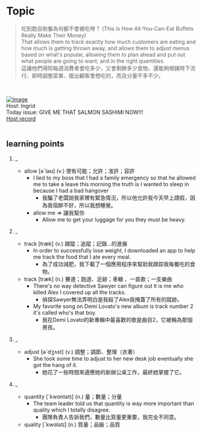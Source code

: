 # Topic

> 吃到飽自助餐為何都不會被吃垮？ (This is How All-You-Can-Eat Buffets Really Make Their Money) <br>
> That allows them to track exactly how much customers are eating and how much is getting thrown away, and allows them to adjust menus based on what's popular, allowing them to plan ahead and put out what people are going to want, and in the right quantities. <br>
> 這讓他們得知每週消費者會吃多少，又會剩餘多少食物，還能夠根據時下流行、即時調整菜單、擺出顧客會想吃的，而且分量不多不少。

 <br>

[![Image](https://cdn.voicetube.com/assets/thumbnails/KAha5roQXIA.jpg)](https://www.youtube.com/embed/KAha5roQXIA?rel=0&showinfo=0&cc_load_policy=0&controls=1&autoplay=1&iv_load_policy=3&playsinline=1&wmode=transparent&start=61&end=75&enablejsapi=1&origin=https://tw.voicetube.com&widgetid=1)<br>
Host: Ingrid
<br>Today issue: GIVE ME THAT SALMON SASHIMI NOW!!!
<br>
[Host record](https://cdn.voicetube.com/tmp/everyday_records/ingrid.wang_vt_50297/2958.mp3)
<br><br>
## learning points
1. _
	* allow [əˋlaʊ] (v.) 使有可能；允許；准許；容許
		- I lied to my boss that I had a family emergency so that he allowed me to take a leave this morning the truth is I wanted to sleep in because I had a bad hangover
			+ 我騙了老闆說我家裡有緊急情況，所以他允許我今天早上請假，因為我宿醉不好，所以我想睡覺。
		- allow me => 讓我幫你
			+ Allow me to get your luggage for you they must be heavy.

2. _
	* track [træk] (v.) 跟蹤；追蹤；記錄…的進展
		- In order to successfully lose weight, I downloaded an app to help me track the food that I ate every meal.
			+ 為了成功減肥，我下載了一個應用程序來幫助我跟踪我每餐吃的食物。
	* track [træk] (n.) 賽道；跑道、足跡；車轍 、一首歌；一支樂曲
		- There's no way detective Sawyer can figure out it is me who killed Alex I covered up all the tracks.
			+ 偵探Sawyer無法弄明白是我殺了Alex我掩蓋了所有的蹤跡。
		- My favorite song on Demi Lovato's new album is track number 2 it's called who's that boy.
			+ 我在Demi Lovato的新專輯中最喜歡的歌是曲目2，它被稱為那個男孩。

3. _
	* adjust [əˋdʒʌst] (v.) 調整；調節、整理（衣著）
		- She took some time to adjust to her new desk job eventually she got the hang of it.
			+ 她花了一些時間來適應她的新辦公桌工作，最終她掌握了它。

4. _
	* quantity [ˋkwɑntətɪ] (n.) 量；數量；分量
		- The team leader told us that quantity is way more important than quality which I totally disagree.
			+ 團隊負責人告訴我們，數量比質量更重要，我完全不同意。
	* quality [ˋkwɑlətɪ] (n.) 質量；品級；品質
